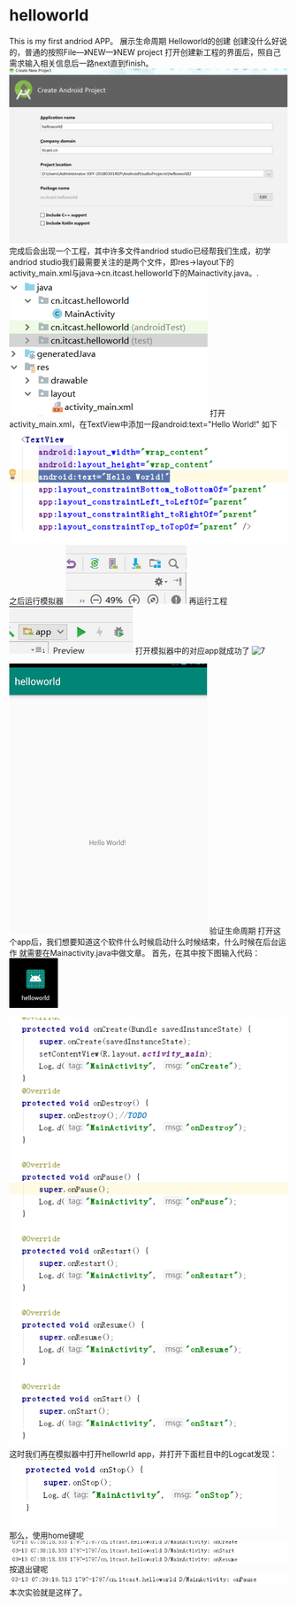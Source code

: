 # helloworld
This is my first andriod APP。
展示生命周期
Helloworld的创建
创建没什么好说的，普通的按照File—》NEW—》NEW project 打开创建新工程的界面后，照自己需求输入相关信息后一路next直到finish。
![创建界面](https://raw.githubusercontent.com/FOOLBUTDILIGENT/images/master/helloworld/%E5%9B%BE%E7%89%871.png)
完成后会出现一个工程，其中许多文件andriod studio已经帮我们生成，初学andriod studio我们最需要关注的是两个文件，即res->layout下的activity_main.xml与java->cn.itcast.helloworld下的Mainactivity.java。.
![3](https://raw.githubusercontent.com/FOOLBUTDILIGENT/images/master/helloworld/%E5%9B%BE%E7%89%872.png)
打开activity_main.xml，在TextView中添加一段android:text="Hello World!"
如下
![4](https://raw.githubusercontent.com/FOOLBUTDILIGENT/images/master/helloworld/%E5%9B%BE%E7%89%873.png)
之后运行模拟器
![5](https://raw.githubusercontent.com/FOOLBUTDILIGENT/images/master/helloworld/%E5%9B%BE%E7%89%874.png)
再运行工程
![6](https://raw.githubusercontent.com/FOOLBUTDILIGENT/images/master/helloworld/%E5%9B%BE%E7%89%875.png)
打开模拟器中的对应app就成功了
![7](https://raw.githubusercontent.com/FOOLBUTDILIGENT/images/master/helloworld/%E5%9B%BE%E7%89%876.png)

![8](https://raw.githubusercontent.com/FOOLBUTDILIGENT/images/master/helloworld/%E5%9B%BE%E7%89%877.png)
验证生命周期
打开这个app后，我们想要知道这个软件什么时候启动什么时候结束，什么时候在后台运作
就需要在Mainactivity.java中做文章。
首先，在其中按下图输入代码：
![9](https://raw.githubusercontent.com/FOOLBUTDILIGENT/images/master/helloworld/%E5%9B%BE%E7%89%878.png)

![10](https://raw.githubusercontent.com/FOOLBUTDILIGENT/images/master/helloworld/%E5%9B%BE%E7%89%879.png)
这时我们再在模拟器中打开hellowrld app，并打开下面栏目中的Logcat发现：
![11](https://raw.githubusercontent.com/FOOLBUTDILIGENT/images/master/helloworld/%E5%9B%BE%E7%89%8710.png)
那么，使用home键呢
![12](https://raw.githubusercontent.com/FOOLBUTDILIGENT/images/master/helloworld/%E5%9B%BE%E7%89%8711.png)
按退出键呢 
![13](https://raw.githubusercontent.com/FOOLBUTDILIGENT/images/master/helloworld/%E5%9B%BE%E7%89%8712.png)
本次实验就是这样了。
